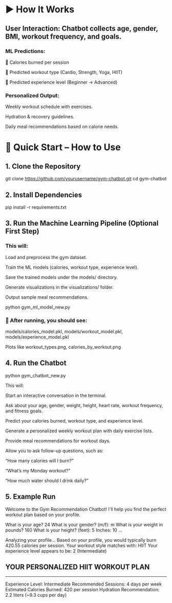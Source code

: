 # ▶️ How It Works

## User Interaction: Chatbot collects age, gender, BMI, workout frequency, and goals.

### ML Predictions:

🔹 Calories burned per session

🔹 Predicted workout type (Cardio, Strength, Yoga, HIIT)

🔹 Predicted experience level (Beginner → Advanced)

### Personalized Output:

Weekly workout schedule with exercises.

Hydration & recovery guidelines.

Daily meal recommendations based on calorie needs.

# 🏃 Quick Start – How to Use
## 1. Clone the Repository
git clone https://github.com/yourusername/gym-chatbot.git
cd gym-chatbot

## 2. Install Dependencies
pip install -r requirements.txt

## 3. Run the Machine Learning Pipeline (Optional First Step)

### This will:

Load and preprocess the gym dataset.

Train the ML models (calories, workout type, experience level).

Save the trained models under the models/ directory.

Generate visualizations in the visualizations/ folder.

Output sample meal recommendations.

python gym_ml_model_new.py


### 📂 After running, you should see:

models/calories_model.pkl, models/workout_model.pkl, models/experience_model.pkl

Plots like workout_types.png, calories_by_workout.png

## 4. Run the Chatbot
python gym_chatbot_new.py


This will:

Start an interactive conversation in the terminal.

Ask about your age, gender, weight, height, heart rate, workout frequency, and fitness goals.

Predict your calories burned, workout type, and experience level.

Generate a personalized weekly workout plan with daily exercise lists.

Provide meal recommendations for workout days.

Allow you to ask follow-up questions, such as:

“How many calories will I burn?”

“What’s my Monday workout?”

“How much water should I drink daily?”

## 5. Example Run
Welcome to the Gym Recommendation Chatbot!
I'll help you find the perfect workout plan based on your profile.

What is your age? 24
What is your gender? (m/f): m
What is your weight in pounds? 160
What is your height? (feet): 5
Inches: 10
...

Analyzing your profile...
Based on your profile, you would typically burn 420.55 calories per session.
Your workout style matches with: HIIT
Your experience level appears to be: 2 (Intermediate)

## YOUR PERSONALIZED HIIT WORKOUT PLAN
------------------------------------------------------
Experience Level: Intermediate
Recommended Sessions: 4 days per week
Estimated Calories Burned: 420 per session
Hydration Recommendation: 2.2 liters (~9.3 cups per day)
